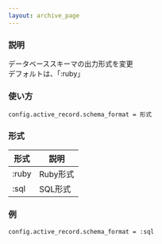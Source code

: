 ```yaml
---
layout: archive_page
---
```

### 説明
データベーススキーマの出力形式を変更  
デフォルトは、「:ruby」

### 使い方
    config.active_record.schema_format = 形式

### 形式

形式    | 説明
----- | ------
:ruby | Ruby形式
:sql  | SQL形式

### 例
    config.active_record.schema_format = :sql